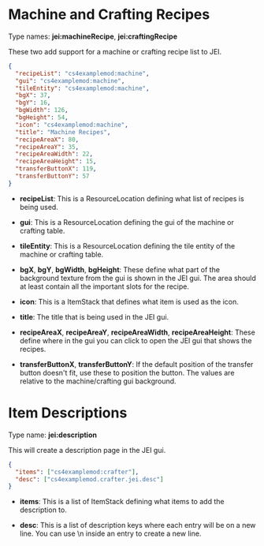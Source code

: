 # Machine and Crafting Recipes
Type names: __jei:machineRecipe__, __jei:craftingRecipe__

These two add support for a machine or crafting recipe list to JEI.

```json
{
  "recipeList": "cs4examplemod:machine",
  "gui": "cs4examplemod:machine",
  "tileEntity": "cs4examplemod:machine",
  "bgX": 37,
  "bgY": 16,
  "bgWidth": 126,
  "bgHeight": 54,
  "icon": "cs4examplemod:machine",
  "title": "Machine Recipes",
  "recipeAreaX": 80,
  "recipeAreaY": 35,
  "recipeAreaWidth": 22,
  "recipeAreaHeight": 15,
  "transferButtonX": 119,
  "transferButtonY": 57
}
```

* __recipeList__: This is a ResourceLocation defining what list of recipes is being used.

* __gui__: This is a ResourceLocation defining the gui of the machine or crafting table.

* __tileEntity__: This is a ResourceLocation defining the tile entity of the machine or crafting table.

* __bgX__, __bgY__, __bgWidth__, __bgHeight__: These define what part of the background texture from the gui is shown in the JEI gui. The area should at least contain all the important slots for the recipe.

* __icon__: This is a ItemStack that defines what item is used as the icon.

* __title__: The title that is being used in the JEI gui.

* __recipeAreaX__, __recipeAreaY__, __recipeAreaWidth__, __recipeAreaHeight__: These define where in the gui you can click to open the JEI gui that shows the recipes.

* __transferButtonX__, __transferButtonY__: If the default position of the transfer button doesn't fit, use these to position the button. The values are relative to the machine/crafting gui background.

# Item Descriptions
Type name: __jei:description__

This will create a description page in the JEI gui.

```json
{
  "items": ["cs4examplemod:crafter"],
  "desc": ["cs4examplemod.crafter.jei.desc"]
}
```

* __items__: This is a list of ItemStack defining what items to add the description to.

* __desc__: This is a list of description keys where each entry will be on a new line. You can use \n inside an entry to create a new line.
